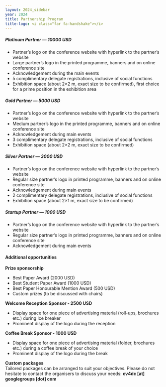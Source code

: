 ```yaml
---
layout: 2024_sidebar
year: 2024
title: Partnership Program
title-logo: <i class="far fa-handshake"></i> 
---
```


<!-- <a href="{{site.url}}/files/2024/PartnershipCV4DC2024.pdf" target="_blank">**Full details of the partnership program can be found here.**</a>  -->

##### Platinum Partner — 10000 USD
- Partner’s logo on the conference website with hyperlink to the partner’s website
- Large partner’s logo in the printed programme, banners and on online conference site
- Acknowledgement during the main events
- 5 complimentary delegate registrations, inclusive of social functions
- Exhibition space (about 2×2 m, exact size to be confirmed), first choice for a prime position in the exhibition area

##### Gold Partner — 5000 USD

- Partner’s logo on the conference website with hyperlink to the partner’s website
- Medium partner’s logo in the printed programme, banners and on online conference site
- Acknowledgement during main events
- 3 complimentary delegate registrations, inclusive of social functions
- Exhibition space (about 2×2 m, exact size to be confirmed)

##### Silver Partner — 3000 USD
- Partner’s logo on the conference website with hyperlink to the partner’s website
- Regular size partner’s logo in printed programme, banners and on online conference site
- Acknowledgement during main events
- 2 complimentary delegate registrations, inclusive of social functions
- Exhibition space (about 2×1 m, exact size to be confirmed)

##### Startup Partner — 1000 USD
- Partner’s logo on the conference website with hyperlink to the partner’s website
- Regular size partner’s logo in printed programme, banners and on online conference site
- Acknowledgement during main events

#### Additional opportunities
**Prize sponsorship**
- Best Paper Award (2000 USD)
- Best Student Paper Award (1000 USD)
- Best Paper Honourable Mention Award (500 USD)
- Custom prizes (to be discussed with chairs)

**Welcome Reception Sponsor - 2500 USD**
- Display space for one piece of advertising material (roll-ups, brochures etc.) during Ice breaker
- Prominent display of the logo during the reception

**Coffee Break Sponsor - 1000 USD**
- Display space for one piece of advertising material (folder, brochures etc.) during a coffee break of your choice
- Prominent display of the logo during the break

**Custom packages** <br>
Tailored packages can be arranged to suit your objectives.
Please do not hesitate to contact the organisers to discuss your needs: **cv4dc [at] googlegroups [dot] com**
